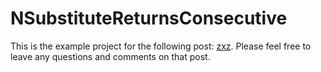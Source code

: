 # NSubstituteReturnsConsecutive

This is the example project for the following post: [zxz](khjjk). Please feel free to leave any questions and comments on that post.
